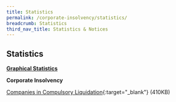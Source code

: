 ```yaml
---
title: Statistics
permalink: /corporate-insolvency/statistics/
breadcrumb: Statistics
third_nav_title: Statistics & Notices
---
```

Statistics
---

<u><b>Graphical Statistics</b></u>

**Corporate Insolvency**

[Companies in Compulsory Liquidation](/files/Companies%20%Liquidation2022.pdf/){:target="_blank"} (410KB)